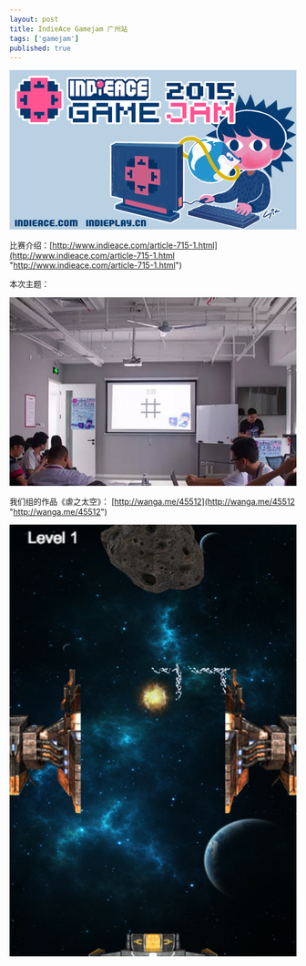 ```yaml
---
layout: post
title: IndieAce Gamejam 广州站
tags: ['gamejam']
published: true
---
```


<!--more-->

![5.jpg](../images/2015.7/5.jpg)

比赛介绍：[http://www.indieace.com/article-715-1.html](http://www.indieace.com/article-715-1.html "http://www.indieace.com/article-715-1.html")

本次主题：

![3.png](../images/2015.7/3.png)

我们组的作品《虐之太空》：
[http://wanga.me/45512](http://wanga.me/45512 "http://wanga.me/45512")

![4.jpg](../images/2015.7/4.jpg)


